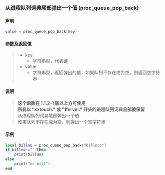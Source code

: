 ### 从进程队列词典尾部弹出一个值 (**proc\_queue\_pop\_back**)


#### 声明
```lua
value = proc_queue_pop_back(key)
```


#### 参数及返回值
> - key
>   - 字符串型，代表键
> - value
>   - 字符串型，返回弹出的值，如果队列不存在或为空，则返回空字符串


#### 说明
> **这个函数在 1\.1\.2\-1 版以上方可使用**  
> **所有以 "xxtouch\." 或 "1ferver\." 开头的进程队列词典全部被保留**  
> 从进程队列词典尾部弹出一个值  
> 如果队列不存在或为空，则弹出一个空字符串  


#### 示例  
```lua
local billno = proc_queue_pop_back("billnos")
if billno~="" then
    print(billno)
else
    print("no bill")
end
```

